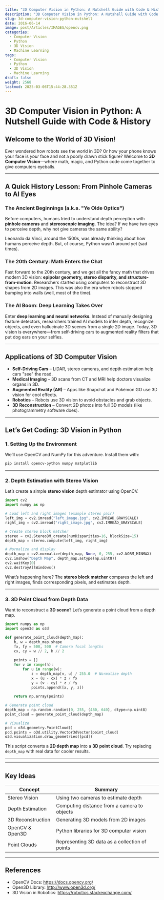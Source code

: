 ```yaml
---
title: "3D Computer Vision in Python: A Nutshell Guide with Code & History"
description: "3D Computer Vision in Python: A Nutshell Guide with Code & History"
slug: 3d-computer-vision-python-nutshell
date: 2016-06-14
image: post/Articles/IMAGES/opencv.png
categories:
  - Computer Vision
  - Python
  - 3D Vision
  - Machine Learning
tags:
  - Computer Vision
  - Python
  - 3D Vision
  - Machine Learning
draft: false
weight: 2568
lastmod: 2025-03-06T15:44:28.351Z
---
```

# 3D Computer Vision in Python: A Nutshell Guide with Code & History

## Welcome to the World of 3D Vision!

Ever wondered how robots see the world in 3D? Or how your phone knows your face is *your* face and not a poorly drawn stick figure? Welcome to **3D Computer Vision**—where math, magic, and Python code come together to give computers eyeballs.

<!-- In this wild ride of an article, we’ll explore the history of 3D vision, look at some real-world applications, and dive into Python code examples that will make you feel like a digital Michelangelo.

Let’s go! -->

***

## A Quick History Lesson: From Pinhole Cameras to AI Eyes

### The Ancient Beginnings (a.k.a. "Ye Olde Optics")

Before computers, humans tried to understand depth perception with **pinhole cameras** and **stereoscopic imaging**. The idea? If we have two eyes to perceive depth, why not give cameras the same ability?

Leonardo da Vinci, around the 1500s, was already thinking about how humans perceive depth. But, of course, Python wasn’t around yet (sad times).

### The 20th Century: Math Enters the Chat

Fast forward to the 20th century, and we get all the fancy math that drives modern 3D vision: **epipolar geometry, stereo disparity, and structure-from-motion**. Researchers started using computers to reconstruct 3D shapes from 2D images. This was also the era when robots stopped bumping into walls (well, most of the time).

### The AI Boom: Deep Learning Takes Over

Enter **deep learning and neural networks**. Instead of manually designing feature detectors, researchers trained AI models to infer depth, recognize objects, and even hallucinate 3D scenes from a single 2D image. Today, 3D vision is everywhere—from self-driving cars to augmented reality filters that put dog ears on your selfies.

***

## Applications of 3D Computer Vision

* **Self-Driving Cars** – LiDAR, stereo cameras, and depth estimation help cars "see" the road.
* **Medical Imaging** – 3D scans from CT and MRI help doctors visualize organs in 3D.
* **Augmented Reality (AR)** – Apps like Snapchat and Pokémon GO use 3D vision for cool effects.
* **Robotics** – Robots use 3D vision to avoid obstacles and grab objects.
* **3D Reconstruction** – Convert 2D photos into full 3D models (like photogrammetry software does).

***

## Let’s Get Coding: 3D Vision in Python

<!-- 
Enough history! Time to get our hands dirty with some **Python magic**. -->

### 1. Setting Up the Environment

We’ll use OpenCV and NumPy for this adventure. Install them with:

```bash
pip install opencv-python numpy matplotlib
```

***

### 2. Depth Estimation with Stereo Vision

Let’s create a simple **stereo vision** depth estimator using OpenCV.

```python
import cv2
import numpy as np

# Load left and right images (example stereo pair)
left_img = cv2.imread("left_image.jpg", cv2.IMREAD_GRAYSCALE)
right_img = cv2.imread("right_image.jpg", cv2.IMREAD_GRAYSCALE)

# Create stereo block matcher
stereo = cv2.StereoBM_create(numDisparities=16, blockSize=15)
depth_map = stereo.compute(left_img, right_img)

# Normalize and display
depth_map = cv2.normalize(depth_map, None, 0, 255, cv2.NORM_MINMAX)
cv2.imshow("Depth Map", depth_map.astype(np.uint8))
cv2.waitKey(0)
cv2.destroyAllWindows()
```

What’s happening here? The **stereo block matcher** compares the left and right images, finds corresponding pixels, and estimates depth.

***

### 3. 3D Point Cloud from Depth Data

Want to reconstruct a **3D scene**? Let’s generate a point cloud from a depth map.

```python
import numpy as np
import open3d as o3d

def generate_point_cloud(depth_map):
    h, w = depth_map.shape
    fx, fy = 500, 500  # Camera focal lengths
    cx, cy = w // 2, h // 2
    
    points = []
    for v in range(h):
        for u in range(w):
            z = depth_map[v, u] / 255.0  # Normalize depth
            x = (u - cx) * z / fx
            y = (v - cy) * z / fy
            points.append([x, y, z])
    
    return np.array(points)

# Generate point cloud
depth_map = np.random.randint(0, 255, (480, 640), dtype=np.uint8)
point_cloud = generate_point_cloud(depth_map)

# Visualize
pcd = o3d.geometry.PointCloud()
pcd.points = o3d.utility.Vector3dVector(point_cloud)
o3d.visualization.draw_geometries([pcd])
```

This script converts a **2D depth map** into a **3D point cloud**. Try replacing `depth_map` with real data for cooler results.

***

<!-- ## Final Thoughts

3D Computer Vision is a fascinating field that blends mathematics, machine learning, and graphics. Whether you’re working on self-driving cars, robotics, or making the next viral AR filter, Python gives you powerful tools to make it happen.

Now, go forth and make your computer *see* the world in 3D! -->

***

## Key Ideas

| Concept           | Summary                                        |
| ----------------- | ---------------------------------------------- |
| Stereo Vision     | Using two cameras to estimate depth            |
| Depth Estimation  | Computing distance from a camera to objects    |
| 3D Reconstruction | Generating 3D models from 2D images            |
| OpenCV & Open3D   | Python libraries for 3D computer vision        |
| Point Clouds      | Representing 3D data as a collection of points |

***

## References

* OpenCV Docs: <https://docs.opencv.org/>
* Open3D Library: <http://www.open3d.org/>
* 3D Vision in Robotics: <https://robotics.stackexchange.com/>
